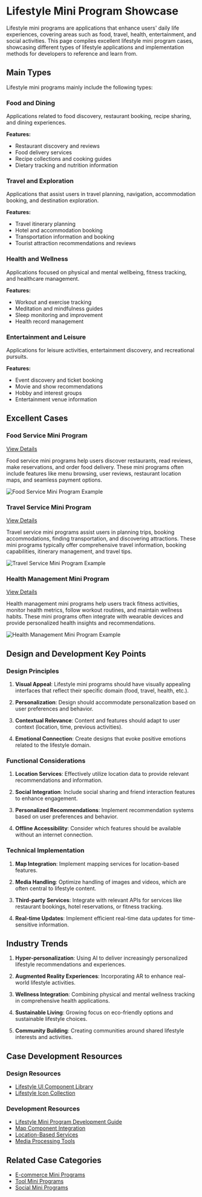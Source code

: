 # Lifestyle Mini Program Showcase

Lifestyle mini programs are applications that enhance users' daily life experiences, covering areas such as food, travel, health, entertainment, and social activities. This page compiles excellent lifestyle mini program cases, showcasing different types of lifestyle applications and implementation methods for developers to reference and learn from.

## Main Types

Lifestyle mini programs mainly include the following types:

### Food and Dining

Applications related to food discovery, restaurant booking, recipe sharing, and dining experiences.

**Features:**
- Restaurant discovery and reviews
- Food delivery services
- Recipe collections and cooking guides
- Dietary tracking and nutrition information

### Travel and Exploration

Applications that assist users in travel planning, navigation, accommodation booking, and destination exploration.

**Features:**
- Travel itinerary planning
- Hotel and accommodation booking
- Transportation information and booking
- Tourist attraction recommendations and reviews

### Health and Wellness

Applications focused on physical and mental wellbeing, fitness tracking, and healthcare management.

**Features:**
- Workout and exercise tracking
- Meditation and mindfulness guides
- Sleep monitoring and improvement
- Health record management

### Entertainment and Leisure

Applications for leisure activities, entertainment discovery, and recreational pursuits.

**Features:**
- Event discovery and ticket booking
- Movie and show recommendations
- Hobby and interest groups
- Entertainment venue information

## Excellent Cases

### Food Service Mini Program

[View Details](./food-service.md)

Food service mini programs help users discover restaurants, read reviews, make reservations, and order food delivery. These mini programs often include features like menu browsing, user reviews, restaurant location maps, and seamless payment options.

![Food Service Mini Program Example](/images/showcase/lifestyle/food-service.svg)

### Travel Service Mini Program

[View Details](./travel-service.md)

Travel service mini programs assist users in planning trips, booking accommodations, finding transportation, and discovering attractions. These mini programs typically offer comprehensive travel information, booking capabilities, itinerary management, and travel tips.

![Travel Service Mini Program Example](/images/showcase/lifestyle/travel-service.svg)

### Health Management Mini Program

[View Details](./health-management.md)

Health management mini programs help users track fitness activities, monitor health metrics, follow workout routines, and maintain wellness habits. These mini programs often integrate with wearable devices and provide personalized health insights and recommendations.

![Health Management Mini Program Example](/images/showcase/lifestyle/health-management.svg)

## Design and Development Key Points

### Design Principles

1. **Visual Appeal**: Lifestyle mini programs should have visually appealing interfaces that reflect their specific domain (food, travel, health, etc.).

2. **Personalization**: Design should accommodate personalization based on user preferences and behavior.

3. **Contextual Relevance**: Content and features should adapt to user context (location, time, previous activities).

4. **Emotional Connection**: Create designs that evoke positive emotions related to the lifestyle domain.

### Functional Considerations

1. **Location Services**: Effectively utilize location data to provide relevant recommendations and information.

2. **Social Integration**: Include social sharing and friend interaction features to enhance engagement.

3. **Personalized Recommendations**: Implement recommendation systems based on user preferences and behavior.

4. **Offline Accessibility**: Consider which features should be available without an internet connection.

### Technical Implementation

1. **Map Integration**: Implement mapping services for location-based features.

2. **Media Handling**: Optimize handling of images and videos, which are often central to lifestyle content.

3. **Third-party Services**: Integrate with relevant APIs for services like restaurant bookings, hotel reservations, or fitness tracking.

4. **Real-time Updates**: Implement efficient real-time data updates for time-sensitive information.

## Industry Trends

1. **Hyper-personalization**: Using AI to deliver increasingly personalized lifestyle recommendations and experiences.

2. **Augmented Reality Experiences**: Incorporating AR to enhance real-world lifestyle activities.

3. **Wellness Integration**: Combining physical and mental wellness tracking in comprehensive health applications.

4. **Sustainable Living**: Growing focus on eco-friendly options and sustainable lifestyle choices.

5. **Community Building**: Creating communities around shared lifestyle interests and activities.

## Case Development Resources

### Design Resources

- [Lifestyle UI Component Library](https://developers.weixin.qq.com/miniprogram/design/)
- [Lifestyle Icon Collection](https://www.iconfont.cn/collections/detail?spm=a313x.7781069.1998910419.d9df05512&cid=33)

### Development Resources

- [Lifestyle Mini Program Development Guide](https://developers.weixin.qq.com/miniprogram/introduction/index.html)
- [Map Component Integration](https://developers.weixin.qq.com/miniprogram/dev/component/map.html)
- [Location-Based Services](https://developers.weixin.qq.com/miniprogram/dev/api/location/wx.getLocation.html)
- [Media Processing Tools](https://ext.dcloud.net.cn/plugin?id=3344)

## Related Case Categories

- [E-commerce Mini Programs](../ecommerce/index.md)
- [Tool Mini Programs](../tools/index.md)
- [Social Mini Programs](../social/index.md)